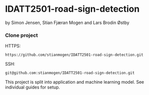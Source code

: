 # IDATT2501-road-sign-detection
 
by Simon Jensen, Stian Fjæran Mogen and Lars Brodin Østby

### Clone project

HTTPS:
```
https://github.com/stianmogen/IDATT2501-road-sign-detection.git
```
SSH:
```
git@github.com:stianmogen/IDATT2501-road-sign-detection.git
```

This project is split into application and machine learning model. See individual guides for setup. 
